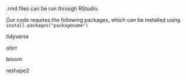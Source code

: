 .rmd files can be run through RStudio.

Our code requires the following packages, which can be installed using `install.packages("packagename")`

tidyverse

olsrr

broom

reshape2
